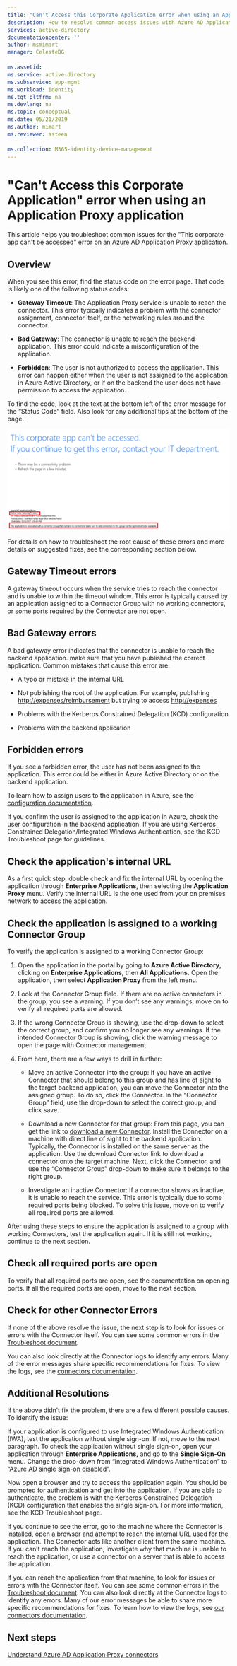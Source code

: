 ```yaml
---
title: "Can't Access this Corporate Application error when using an Application Proxy application | Microsoft Docs"
description: How to resolve common access issues with Azure AD Application Proxy applications.
services: active-directory
documentationcenter: ''
author: msmimart
manager: CelesteDG

ms.assetid: 
ms.service: active-directory
ms.subservice: app-mgmt
ms.workload: identity
ms.tgt_pltfrm: na
ms.devlang: na
ms.topic: conceptual
ms.date: 05/21/2019
ms.author: mimart
ms.reviewer: asteen

ms.collection: M365-identity-device-management
---
```


# "Can't Access this Corporate Application" error when using an Application Proxy application

This article helps you troubleshoot common issues for the "This corporate app can't be accessed" error on an Azure AD Application Proxy application.

## Overview
When you see this error, find the status code on the error page. That code is likely one of the following status codes:

-   **Gateway Timeout**: The Application Proxy service is unable to reach the connector. This error typically indicates a problem with the connector assignment, connector itself, or the networking rules around the connector.

-   **Bad Gateway**: The connector is unable to reach the backend application. This error could indicate a misconfiguration of the application.

-   **Forbidden**: The user is not authorized to access the application. This error can happen either when the user is not assigned to the application in Azure Active Directory, or if on the backend the user does not have permission to access the application.

To find the code, look at the text at the bottom left of the error message for the “Status Code” field. Also look for any additional tips at the bottom of the page.

   ![Gateway timeout error](./media/application-proxy-sign-in-bad-gateway-timeout-error/connection-problem.png)

For details on how to troubleshoot the root cause of these errors and more details on suggested fixes, see the corresponding section below.

## Gateway Timeout errors

A gateway timeout occurs when the service tries to reach the connector and is unable to within the timeout window. This error is typically caused by an application assigned to a Connector Group with no working connectors, or some ports required by the Connector are not open.


## Bad Gateway errors

A bad gateway error indicates that the connector is unable to reach the backend application. make sure that you have published the correct application. Common mistakes that cause this error are:

-   A typo or mistake in the internal URL

-   Not publishing the root of the application. For example, publishing <http://expenses/reimbursement> but trying to access <http://expenses>

-   Problems with the Kerberos Constrained Delegation (KCD) configuration

-   Problems with the backend application

## Forbidden errors

If you see a forbidden error, the user has not been assigned to the application. This error could be either in Azure Active Directory or on the backend application.

To learn how to assign users to the application in Azure, see the [configuration documentation](application-proxy-add-on-premises-application.md#test-the-application).

If you confirm the user is assigned to the application in Azure, check the user configuration in the backend application. If you are using Kerberos Constrained Delegation/Integrated Windows Authentication, see the KCD Troubleshoot page for guidelines.

## Check the application's internal URL

As a first quick step, double check and fix the internal URL by opening the application through **Enterprise Applications**, then selecting the **Application Proxy** menu. Verify the internal URL is the one used from your on premises network to access the application.

## Check the application is assigned to a working Connector Group

To verify the application is assigned to a working Connector Group:

1. Open the application in the portal by going to **Azure Active Directory**, clicking on **Enterprise Applications**, then **All Applications.** Open the application, then select **Application Proxy** from the left menu.

2. Look at the Connector Group field. If there are no active connectors in the group, you see a warning. If you don’t see any warnings, move on to verify all required ports are allowed.

3. If the wrong Connector Group is showing, use the drop-down to select the correct group, and confirm you no longer see any warnings. If the intended Connector Group is showing, click the warning message to open the page with Connector management.

4. From here, there are a few ways to drill in further:

   * Move an active Connector into the group: If you have an active Connector that should belong to this group and has line of sight to the target backend application, you can move the Connector into the assigned group. To do so, click the Connector. In the “Connector Group” field, use the drop-down to select the correct group, and click save.

   * Download a new Connector for that group: From this page, you can get the link to [download a new Connector](https://download.msappproxy.net/Subscription/d3c8b69d-6bf7-42be-a529-3fe9c2e70c90/Connector/Download). Install the Connector on a machine with direct line of sight to the backend application. Typically, the Connector is installed on the same server as the application. Use the download Connector link to download a connector onto the target machine. Next, click the Connector, and use the “Connector Group” drop-down to make sure it belongs to the right group.

   * Investigate an inactive Connector: If a connector shows as inactive, it is unable to reach the service. This error is typically due to some required ports being blocked. To solve this issue, move on to verify all required ports are allowed.

After using these steps to ensure the application is assigned to a group with working Connectors, test the application again. If it is still not working, continue to the next section.

## Check all required ports are open

To verify that all required ports are open, see the documentation on opening ports. If all the required ports are open, move to the next section.

## Check for other Connector Errors

If none of the above resolve the issue, the next step is to look for issues or errors with the Connector itself. You can see some common errors in the [Troubleshoot document](https://docs.microsoft.com/azure/active-directory/active-directory-application-proxy-troubleshoot#connector-errors). 

You can also look directly at the Connector logs to identify any errors. Many of the error messages share specific recommendations for fixes. To view the logs, see the [connectors documentation](application-proxy-connectors.md#under-the-hood).

## Additional Resolutions

If the above didn’t fix the problem, there are a few different possible causes. To identify the issue:

If your application is configured to use Integrated Windows Authentication (IWA), test the application without single sign-on. If not, move to the next paragraph. To check the application without single sign-on, open your application through **Enterprise Applications,** and go to the **Single Sign-On** menu. Change the drop-down from “Integrated Windows Authentication” to “Azure AD single sign-on disabled”. 

Now open a browser and try to access the application again. You should be prompted for authentication and get into the application. If you are able to authenticate, the problem is with the Kerberos Constrained Delegation (KCD) configuration that enables the single sign-on. For more information, see the KCD Troubleshoot page.

If you continue to see the error, go to the machine where the Connector is installed, open a browser and attempt to reach the internal URL used for the application. The Connector acts like another client from the same machine. If you can’t reach the application, investigate why that machine is unable to reach the application, or use a connector on a server that is able to access the application.

If you can reach the application from that machine, to look for issues or errors with the Connector itself. You can see some common errors in the [Troubleshoot document](application-proxy-troubleshoot.md#connector-errors). You can also look directly at the Connector logs to identify any errors. Many of our error messages be able to share more specific recommendations for fixes. To learn how to view the logs, see [our connectors documentation](application-proxy-connectors.md#under-the-hood).

## Next steps
[Understand Azure AD Application Proxy connectors](application-proxy-connectors.md)
